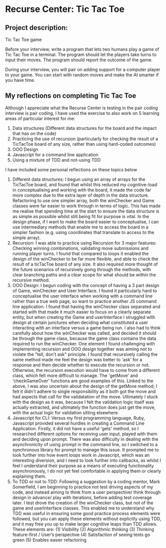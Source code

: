 # Recurse Center: Tic Tac Toe

## Project description: 
Tic Tac Toe game

Before your interview, write a program that lets two humans play a game of Tic Tac Toe in a terminal. The program should let the players take turns to input their moves. The program should report the outcome of the game.

During your interview, you will pair on adding support for a computer player to your game. You can start with random moves and make the AI smarter if you have time.

## My reflections on completing Tic Tac Toe

Although I appreciate what the Recurse Center is testing in the pair coding interview is pair coding, I have used the exercise to also work on 5 learning areas of particular interest for me: 
1. Data structures (Different data structures for the board and the impact that has on the code)
2. Practicing the use of recursion (particularly for checking the result of a TicTacToe board of any size, rather than using hard-coded outcomes)
3. OOO Design
4. Javascript for a command line application
5. Using a mixture of TDD and not-using TDD

 I have included some personal reflections on these topics below

1. Different data structures: I begun using an array of arrays for the TicTacToe board, and found that whilst this reduced my cognitive-load in conceptualising and working with the board, it made the code far more complex due to the extra layer of depth in the data structure. Refactoring to use one simpler array, both the winChecker and Game classes were far easier to work through in terms of logic. This has made me realise that spending time at the start to ensure the data structure is as simple as possible whilst still being fit for purpose is vital. In the design phase, if I want to make the board easier to conceptualise, I can use intermediary methods that enable me to access the board in a simpler fashion (e.g. using coordinates that translate to access to the simple array).
2. Recursion: I was able to practice using Recursion for 3 major features: Checking winning combinations, validating move submissions and running player turns. I found that compared to loops it enabled the design of the winChecker to be far more flexible, and able to check the result of a ticTacToe board of any size. It also required more thought of the future scenarios of recursively going through the methods, with clear branching paths and a clear scope for what should be within the recursive method. 
3. OOO Design: I begun coding with the concept of having a 3 part design of Game, winChecker and User Interface. I found it particularly hard to conceptualise the user interface when working with a command line rather than a true web page, so want to practice another JS command line application. I found that having the winChecker class separated and started with that made it much easier to focus on a clearly separate entity, but when creating the Game and userInterface I struggled with design at certain junctures when deciding what constituted a user interacting with an interface versus a game being run. I also had to think carefully about how the winChecker was called, and decided it should be through the game class, because the game class contains the data required to run the winChecker. One element I found challenging with implementing recursion and OOO design together was aiming not to violate the "tell, don't ask" principle. I found that recursively calling the same method made me feel the design was better to 'ask' for a response and then decide whether to execute the recursion or not. Otherwise, the recursion execution would have to come from a different class, which felt more difficult to manage. The 'getMove' and 'checkGameOver' functions are good examples of this. Linked to the above, I was also uncertain about the design of the getMove method; I felt it didn't adhere to single responsibility as it both got the move and had aspects that call for the validatation of the move. Ultimately I stuck with the design as it was, because I felt the validation logic itself was actually extracted, and ultimately the function does just get the move, with the actual logic for validation sitting elsewhere.
4. Javascript for CLI: Versus my first programming language, Ruby, Javascript provided several hurdles in creating a Command Line Application. Firstly, it did not have a useful 'gets' method, so I researched different options for receiving user input, played with them and deciding upon prompt. There was also difficulty in dealing with the asynchronicity of using prompt in the command line, so I switched to a synchronous library for prompt to manage this issue. It prompted me to look further into how event loops work in Javascript, which was an interesting diversion, and I need to look further into callbacks, as whilst I feel I understand their purpose as a means of executing functionality asynchronously, I do not yet feel comfortable in applying them or clearly explaining them. 
5. To TDD or not to TDD: Following a suggestion by a coding mentor, Mark Somerfield, I am beginning to practice not test driving aspects of my code, and instead aiming to think from a user perspective/ think through design in advance/ play with iterations, before adding test coverage later. I test drove the creation of the winChecker class, but not of the game and userInterface classes. This enabled me to understand why TDD was useful in ensuring some good practice process elements were followed, but you can apply these elements without explicitly using TDD, and it may free you up to make larger cognitive leaps than TDD allows. These elements are: (1) Visibility (2) Algorithmic thinking (3) Thinking feature-first / User’s perspective  (4) Satisfaction of seeing tests go green (5) Enables easier refactoring